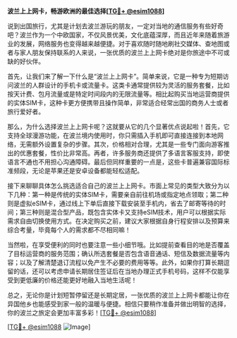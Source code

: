 **波兰上上网卡，畅游欧洲的最佳选择[[TG💪+ @esim1088](https://t.me/s/esim1088)]**

说到出国旅行，尤其是计划去波兰游玩的朋友，一定对当地的通信服务有些好奇吧？波兰作为一个中欧国家，不仅风景优美，文化底蕴深厚，而且近年来随着旅游业的发展，网络服务也变得越来越便捷。对于喜欢随时随地刷社交媒体、查地图或者与家人朋友保持联系的人来说，一张优质的波兰上上网卡绝对是你旅途中不可或缺的好伙伴。

首先，让我们来了解一下什么是“波兰上上网卡”。简单来说，它是一种专为短期访问波兰的人群设计的手机卡或流量卡。这类卡通常提供较为灵活的服务套餐，比如按天计费、包月流量或是特定时间段内的无限流量等。相比起购买当地运营商提供的实体SIM卡，这种卡更方便携带且操作简单，非常适合经常出国的商务人士或者旅行爱好者。

那么，为什么选择波兰上上网卡呢？这就要从它的几个显著优点说起啦！首先，它支持全球漫游功能，在波兰境内使用时，你只需插入手机即可直接连接到本地网络，无需额外设置复杂的步骤。其次，价格相对合理，尤其是一些专门面向游客推出的优惠套餐，性价比非常高。再者，许多服务商还提供了多语言客服支持，即使语言不通也不用担心沟通障碍。最后但同样重要的一点是，这些卡普遍兼容国际标准频段，无论是苹果还是安卓设备都能轻松适配。

接下来聊聊具体怎么挑选适合自己的波兰上上网卡。市面上常见的类型大致分为以下几种：第一种是传统的实体SIM卡，需要亲自前往机场或指定地点领取；第二种则是虚拟eSIM卡，通过线上下单后直接下载安装至手机内，省去了邮寄等待的时间；第三种则是混合型产品，既包含实体卡又支持eSIM技术，用户可以根据实际需求自由切换使用方式。在决定购买之前，建议大家根据自身行程安排以及预算来综合考量，毕竟每个人的需求都不尽相同嘛！

当然啦，在享受便利的同时也要注意一些小细节哦。比如提前查看目的地是否覆盖了目标运营商的服务范围；确认所选套餐是否包含语音通话、短信及数据流量等内容；以及了解清楚退订流程以免产生不必要的费用等等。此外，如果你打算长期逗留的话，还可以考虑申请长期居住签证后在当地办理正式手机号码，这样不仅能享受到更低廉的价格还能更好地融入当地生活呢！

总之，无论你是计划短暂停留还是长期定居，一张优质的波兰上上网卡都能让你在异国他乡也能感受到家一般的温暖与便捷。相信只要稍作准备并做出明智的选择，你的波兰之旅定会更加丰富多彩！[[TG💪+ @esim1088](https://t.me/s/esim1088)]

[[TG💪+ @esim1088](https://t.me/s/esim1088) ![Image](https://i.postimg.cc/4NQfJmqS/Snipaste-2025-05-13-00-14-12.png)]